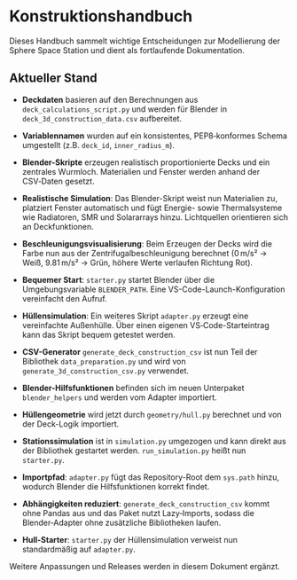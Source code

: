 # Konstruktionshandbuch

Dieses Handbuch sammelt wichtige Entscheidungen zur Modellierung der Sphere Space Station und dient als fortlaufende Dokumentation.

## Aktueller Stand

- **Deckdaten** basieren auf den Berechnungen aus `deck_calculations_script.py` und werden für Blender in `deck_3d_construction_data.csv` aufbereitet.
- **Variablennamen** wurden auf ein konsistentes, PEP8‑konformes Schema umgestellt (z.B. `deck_id`, `inner_radius_m`).
- **Blender-Skripte** erzeugen realistisch proportionierte Decks und ein zentrales Wurmloch. Materialien und Fenster werden anhand der CSV‑Daten gesetzt.
- **Realistische Simulation**: Das Blender-Skript weist nun Materialien zu, platziert Fenster automatisch und fügt Energie- sowie Thermalsysteme wie Radiatoren, SMR und Solararrays hinzu. Lichtquellen orientieren sich an Deckfunktionen.
- **Beschleunigungsvisualisierung**: Beim Erzeugen der Decks wird die Farbe nun aus der Zentrifugalbeschleunigung berechnet (0 m/s² → Weiß, 9.81 m/s² → Grün, höhere Werte verlaufen Richtung Rot).
- **Bequemer Start**: `starter.py` startet Blender über die Umgebungsvariable `BLENDER_PATH`. Eine VS-Code-Launch-Konfiguration vereinfacht den Aufruf.
- **Hüllensimulation**: Ein weiteres Skript `adapter.py` erzeugt eine vereinfachte Außenhülle. Über einen eigenen VS‑Code-Starteintrag kann das Skript bequem getestet werden.
- **CSV-Generator** `generate_deck_construction_csv` ist nun Teil der Bibliothek `data_preparation.py` und wird von `generate_3d_construction_csv.py` verwendet.
- **Blender-Hilfsfunktionen** befinden sich im neuen Unterpaket `blender_helpers` und werden vom Adapter importiert.
- **Hüllengeometrie** wird jetzt durch `geometry/hull.py` berechnet und von der
  Deck-Logik importiert.
- **Stationssimulation** ist in `simulation.py` umgezogen und kann direkt aus der
  Bibliothek gestartet werden. `run_simulation.py` heißt nun `starter.py`.

- **Importpfad**: `adapter.py` fügt das Repository-Root dem `sys.path` hinzu,
  wodurch Blender die Hilfsfunktionen korrekt findet.

- **Abhängigkeiten reduziert**: `generate_deck_construction_csv` kommt ohne Pandas aus und das Paket nutzt Lazy‑Imports, sodass die Blender‑Adapter ohne zusätzliche Bibliotheken laufen.
- **Hull-Starter**: `starter.py` der Hüllensimulation verweist nun standardmäßig auf `adapter.py`.


Weitere Anpassungen und Releases werden in diesem Dokument ergänzt.
